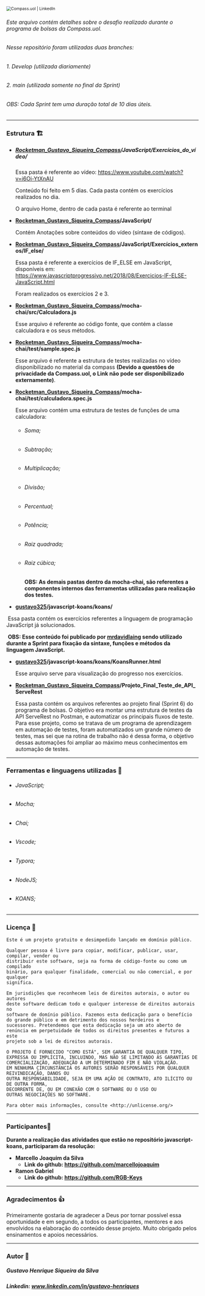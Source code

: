 <img src="https://media-exp1.licdn.com/dms/image/C4D1BAQHqGWEwc8YT1A/company-background_10000/0/1636131178755?e=2147483647&v=beta&t=Wu2rPIfe4iqER03ZbSPw1K1OJ4rVBjKHR2nNoTwnT7Y" alt="Compass.uol | LinkedIn" style="zoom:75%;" />

###### Este arquivo contém detalhes sobre o desafio realizado durante o programa de bolsas da Compass.uol.

###### Nesse repositório foram utilizadas duas branches: 

###### 1. Develop (utilizada diariamente)

###### 2. main (utilizada somente no final da Sprint)  

###### OBS: Cada Sprint tem uma duração total de 10 dias úteis.

________

### Estrutura :building_construction:

- ##### [Rocketman_Gustavo_Siqueira_Compass](https://github.com/gustavo325/Rocketman_Gustavo_Siqueira_Compass/tree/develop)/JavaScript/Exercícios_do_vídeo/

  Essa pasta é referente ao vídeo: https://www.youtube.com/watch?v=i6Oi-YtXnAU 

  Conteúdo foi feito em 5 dias. Cada pasta contém os exercícios realizados no dia. 

  O arquivo Home, dentro de cada pasta é referente ao terminal 

- **[Rocketman_Gustavo_Siqueira_Compass](https://github.com/gustavo325/Rocketman_Gustavo_Siqueira_Compass/tree/develop)/JavaScript/** 

  Contém Anotações sobre conteúdos do vídeo (síntaxe de códigos).

- **[Rocketman_Gustavo_Siqueira_Compass](https://github.com/gustavo325/Rocketman_Gustavo_Siqueira_Compass/tree/develop)/JavaScript/Exercícios_externos/IF_else/**

  Essa pasta é referente a exercícios de IF_ELSE em JavaScript, disponíveis em: https://www.javascriptprogressivo.net/2018/08/Exercicios-IF-ELSE-JavaScript.html 

  Foram realizados os exercícios 2 e 3. 

- **[Rocketman_Gustavo_Siqueira_Compass](https://github.com/gustavo325/Rocketman_Gustavo_Siqueira_Compass/tree/develop)/mocha-chai/src/Calculadora.js**

  Esse arquivo é referente ao código fonte, que contém a classe calculadora e os seus métodos.  

- **[Rocketman_Gustavo_Siqueira_Compass](https://github.com/gustavo325/Rocketman_Gustavo_Siqueira_Compass/tree/develop)/mocha-chai/test/sample.spec.js**

  Esse arquivo é referente a estrutura de testes realizadas no vídeo disponibilizado no material da compass **(Devido a questões de privacidade da Compass.uol, o Link não pode ser disponibilizado externamente)**.

- **[Rocketman_Gustavo_Siqueira_Compass](https://github.com/gustavo325/Rocketman_Gustavo_Siqueira_Compass/tree/develop)/mocha-chai/test/calculadora.spec.js**

  Esse arquivo contém uma estrutura de testes de funções de uma calculadora: 

  - ###### Soma; 

  - ###### Subtração; 

  - ###### Multiplicação; 

  - ###### Divisão; 

  - ###### Percentual; 

  - ###### Potência; 

  - ###### Raiz quadrada; 

  - ###### Raiz cúbica;

    **OBS: As demais pastas dentro da mocha-chai, são referentes a componentes internos das ferramentas utilizadas para realização dos testes.**

- **[gustavo325](https://github.com/gustavo325)/javascript-koans/koans/**

​		Essa pasta contém os exercícios referentes a linguagem de programação JavaScript já solucionados.

​		**OBS: Esse conteúdo foi publicado por [mrdavidlaing](https://github.com/mrdavidlaing/javascript-koans) sendo utilizado durante a Sprint para fixação da sintaxe, funções e métodos da linguagem JavaScript.**

- **[gustavo325](https://github.com/gustavo325)/javascript-koans/koans/KoansRunner.html**

  Esse arquivo serve para visualização do progresso nos exercícios. 
  
- **[Rocketman_Gustavo_Siqueira_Compass](https://github.com/gustavo325/Rocketman_Gustavo_Siqueira_Compass/tree/develop)/Projeto_Final_Teste_de_API_ServeRest**

  Essa pasta contém os arquivos referentes ao projeto final (Sprint 6) do programa de bolsas. O objetivo era montar uma estrutura de testes da API ServeRest no Postman, e automatizar os principais fluxos de teste. Para esse projeto, como se tratava de um programa de aprendizagem em automação de testes, foram automatizados um grande número de testes, mas sei que na rotina de trabalho não é dessa forma, o objetivo dessas automações foi ampliar ao máximo meus conhecimentos em automação de testes.

------

### Ferramentas e linguagens utilizadas :wrench:

- ###### JavaScript; 

- ###### Mocha; 

-  ###### Chai; 

- ###### Vscode; 

- ###### Typora;

- ###### NodeJS; 

- ###### KOANS; 

-------

### Licença :key:

```
Este é um projeto gratuito e desimpedido lançado em domínio público.

Qualquer pessoa é livre para copiar, modificar, publicar, usar, compilar, vender ou
distribuir este software, seja na forma de código-fonte ou como um compilado
binário, para qualquer finalidade, comercial ou não comercial, e por qualquer
significa.

Em jurisdições que reconhecem leis de direitos autorais, o autor ou autores
deste software dedicam todo e qualquer interesse de direitos autorais no
software de domínio público. Fazemos esta dedicação para o benefício
do grande público e em detrimento dos nossos herdeiros e
sucessores. Pretendemos que esta dedicação seja um ato aberto de
renúncia em perpetuidade de todos os direitos presentes e futuros a este
projeto sob a lei de direitos autorais.

O PROJETO É FORNECIDO "COMO ESTÁ", SEM GARANTIA DE QUALQUER TIPO,
EXPRESSA OU IMPLÍCITA, INCLUINDO, MAS NÃO SE LIMITANDO ÀS GARANTIAS DE
COMERCIALIZAÇÃO, ADEQUAÇÃO A UM DETERMINADO FIM E NÃO VIOLAÇÃO.
EM NENHUMA CIRCUNSTÂNCIA OS AUTORES SERÃO RESPONSÁVEIS POR QUALQUER REIVINDICAÇÃO, DANOS OU
OUTRA RESPONSABILIDADE, SEJA EM UMA AÇÃO DE CONTRATO, ATO ILÍCITO OU DE OUTRA FORMA,
DECORRENTE DE, OU EM CONEXÃO COM O SOFTWARE OU O USO OU
OUTRAS NEGOCIAÇÕES NO SOFTWARE.

Para obter mais informações, consulte <http://unlicense.org/>
```

----

### Participantes:busts_in_silhouette:

**Durante a realização das atividades que estão no repositório javascript-koans, participaram da resolução:** 

- **Marcello Joaquim da Silva** 
  - **Link do github: https://github.com/marcellojoaquim**
- **Ramon Gabriel**
  - **Link do github: https://github.com/RGB-Keys**

------

### Agradecimentos :thumbsup:

Primeiramente gostaria de agradecer a Deus por tornar possível essa oportunidade e em segundo, a todos os participantes, mentores e aos envolvidos na elaboração do conteúdo desse projeto. Muito obrigado pelos ensinamentos e apoios necessários.

-----

### Autor :man:

##### Gustavo Henrique Siqueira da Silva

##### Linkedin: www.linkedin.com/in/gustavo-henriques
